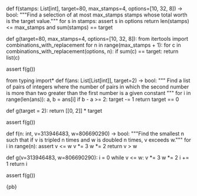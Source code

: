 def f(stamps: List[int], target=80, max_stamps=4, options=[10, 32, 8]) -> bool:
    """Find a selection of at most max_stamps stamps whose total worth is the target value."""
    for s in stamps:
        assert s in options
    return len(stamps) <= max_stamps and sum(stamps) == target

def g(target=80, max_stamps=4, options=[10, 32, 8]):
    from itertools import combinations_with_replacement
    for n in range(max_stamps + 1):
        for c in combinations_with_replacement(options, n):
            if sum(c) == target:
                return list(c)

assert f(g())

from typing import*
def f(ans: List[List[int]], target=2) -> bool:
    """
    Find a list of pairs of integers where the number of pairs in which the second number is more than
    two greater than the first number is a given constant
    """
    for i in range(len(ans)):
        a, b = ans[i]
        if b - a >= 2:
            target -= 1
    return target == 0

def g(target = 2):
    return [[0, 2]] * target

assert f(g())

def f(n: int, v=313946483, w=806690290) -> bool:
    """Find the smallest n such that if v is tripled n times and w is doubled n times, v exceeds w."""
    for i in range(n):
        assert v <= w
        v *= 3
        w *= 2
    return v > w

def g(v=313946483, w=806690290):
    i = 0
    while v <= w:
        v *= 3
        w *= 2
        i += 1
    return i

assert f(g())

{pb}